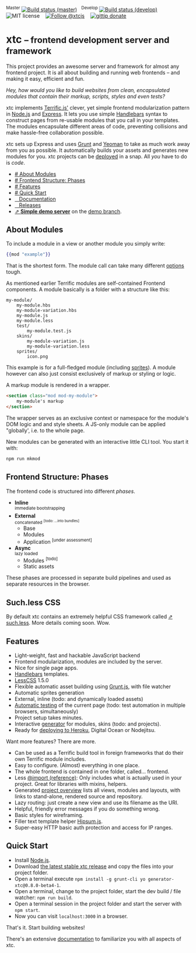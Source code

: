 <sup>Master</sup>&nbsp;[![Build status (master)](http://b.adge.me/travis/MarcDiethelm/xtc/master.svg)](https://travis-ci.org/MarcDiethelm/xtc) &nbsp; <sup>Develop</sup>&nbsp;[![Build status (develop)](http://b.adge.me/travis/MarcDiethelm/xtc/develop.svg)](https://travis-ci.org/MarcDiethelm/xtc) &nbsp;&nbsp; ![MIT license](http://b.adge.me/:license-MIT-brightgreen.svg) &nbsp;&nbsp; [![Follow @xtcjs](http://b.adge.me/:@xtcjs-follow-green.svg)](https://twitter.com/xtcjs) &nbsp;&nbsp; [![gittip donate](http://b.adge.me/:gittip-donate-lightgrey.svg)](https://www.gittip.com/MarcDiethelm/)


# xtc <small>– frontend development server and framework</small>

This project provides an awesome server and framework for almost any frontend project.
It is all about building and running web frontends – and making it easy, efficient and fun.

*Hey, how would you like to build websites from clean, encapsulated modules that contain their markup, scripts, styles and even tests?*

xtc implements [Terrific.js'](http://terrifically.org/) clever, yet simple frontend modularization pattern in [Node.js](http://nodejs.org/) and [Express](http://expressjs.com/). It lets you use simple [Handlebars](http://handlebarsjs.com/) syntax to construct pages from re-usable modules that you call in your templates. The modules encapsulate different areas of code, preventing collisions and make hassle-free collaboration possible.

xtc sets up Express and uses [Grunt](http://gruntjs.com/) and [Yeoman](http://yeoman.io/) to take as much work away from you as possible. It automatically builds your assets and generates new modules for you. xtc projects can be [deployed](#deploying) in a snap. All *you* have to do is *code*.

- [\# About Modules](#about-modules)
- [\# Frontend Structure: Phases](#frontend-structure-phases)
- [\# Features](#features)
- [\# Quick Start](#quick-start)
- [&nbsp;&nbsp; Documentation](Documentation.md)
- [&nbsp;&nbsp; Releases](https://github.com/MarcDiethelm/xtc/releases)
- [⇗ **Simple demo server**](http://xtc.starfleet.info) on the [demo branch](https://github.com/MarcDiethelm/xtc/tree/demo).<br>


## About Modules

To include a module in a view or another module you simply write:

```hbs
{{mod "example"}}
```

That is the shortest form. The module call can take many different [options](https://github.com/MarcDiethelm/xtc/blob/develop/Documentation.md#terrific-modules) tough.

As mentioned earlier Terrific modules are self-contained Frontend components. A module basically is a folder with a structure like this:

	my-module/
		my-module.hbs
		my-module-variation.hbs
		my-module.js
		my-module.less
		test/
			my-module.test.js
		skins/
			my-module-variation.js
			my-module-variation.less
		sprites/
			icon.png

This example is for a full-fledged module (including [sprites](https://github.com/MarcDiethelm/xtc/blob/develop/Documentation.md#building-sprites-with-glue)). A module however can also just consist exclusively of markup or styling or logic.

A markup module is rendered in a wrapper.

```html
<section class="mod mod-my-module">
	my-module's markup
</section>
```

The wrapper serves as an exclusive context or namespace for the module's DOM logic and and style sheets. A JS-only module can be applied "globally', i.e. to the whole page.

New modules can be generated with an interactive little CLI tool. You start it with:

```sh
npm run mkmod
```

## Frontend Structure: Phases

The frontend code is structured into different *phases*.

- **Inline**<br>
	<sup>immediate bootstrapping</sup>
- **External**<br>
	<sup>concatenated <sup>[todo: ...into bundles]</sup></sup>
	- Base
	- Modules
	- Application <sup>[under assessment]</sup>
- **Async**<br>
	<sup>lazy loaded</sup>
	- Modules <sup>[todo]</sup>
	- Static assets

These phases are processed in separate build pipelines and used as separate resources in the browser.

## Such.less CSS

By default xtc contains an extremely helpful CSS framework called [⇗ such.less](https://github.com/MarcDiethelm/such.less). More details coming soon. Wow.


## Features


- Light-weight, fast and hackable JavaScript backend
- Frontend modularization, modules are included by the server.
- Nice for single page apps.
- [Handlebars](http://handlebarsjs.com/) templates.
- [LessCSS](https://github.com/less/less.js) 1.5.0
- Flexible automatic asset building using [Grunt.js](http://gruntjs.com/), with file watcher
- Automatic sprites generation
- External, inline (todo: and dynamically loaded assets)
- [Automatic testing](#module-testing) of the current page (todo: test automation in multiple browsers, simultaneously)
- Project setup takes minutes.
- Interactive [generator](#terrific-module-creation) for modules, skins (todo: and projects).
- Ready for [deploying to Heroku](https://gist.github.com/MarcDiethelm/6321844), Digital Ocean or Nodejitsu.

Want more features? There are more.

- Can be used as a Terrific build tool in foreign frameworks that do their own Terrific module includes.
- Easy to configure. (Almost) everything in one place.
- The whole frontend is contained in one folder, called... frontend.
- Less [@import (reference)](http://lesscss.org/features/#import-options-reference): Only includes what is actually used in your project. Great for libraries with mixins, helpers.
- Generated [project overview](#template-development-and-integration-into-other-backends) lists all views, modules and layouts, with links to stand-alone, rendered source and repository.
- Lazy routing: just create a new view and use its filename as the URI.
- Helpful, friendly error messages if you do something wrong.
- Basic styles for wireframing.
- Filler text template helper [Hipsum.js](https://github.com/MarcDiethelm/Hipsum.js).
- Super-easy HTTP basic auth protection and access for IP ranges.


## Quick Start

- Install [Node.js](http://nodejs.org/).
- Download [the latest stable xtc release](https://github.com/MarcDiethelm/xtc/releases) and copy the files into your project folder.
- Open a terminal execute `npm install -g grunt-cli yo generator-xtc@0.8.0-beta4-1`.
- Open a terminal, change to the project folder, start the dev build / file watcher: `npm run build`.
- Open a terminal session in the project folder and start the server with `npm start`.
- Now you can visit `localhost:3000` in a browser.

That's it. Start building websites!

There's an extensive [documentation](Documentation.md) to familiarize you with all aspects of xtc.

